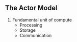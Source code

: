 ## The Actor Model
 1. Fundamental unit of compute 
    - Processing 
    - Storage 
    - Communication
   
